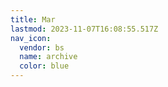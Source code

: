```yaml
---
title: Mar
lastmod: 2023-11-07T16:08:55.517Z
nav_icon:
  vendor: bs
  name: archive
  color: blue
---
```

